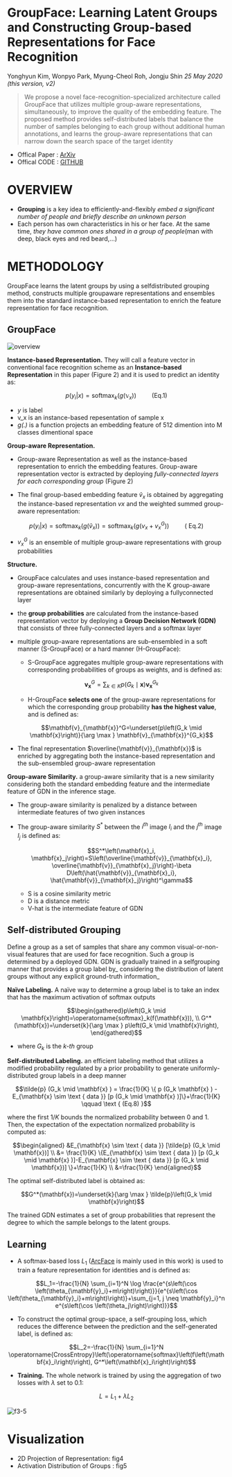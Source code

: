 # GroupFace: Learning Latent Groups and Constructing Group-based Representations for Face Recognition
Yonghyun Kim, Wonpyo Park, Myung-Cheol Roh, Jongju Shin _25 May 2020 (this version, v2)_

> We propose a novel face-recognition-specialized architecture called GroupFace that utilizes multiple group-aware representations, simultaneously, to improve the quality of the embedding feature. The proposed method provides self-distributed labels that balance the number of samples belonging to each group without additional human annotations, and learns the group-aware representations that can narrow down the search space of the target identity

* Offical Paper : [ArXiv](https://arxiv.org/abs/2005.10497)
* Offical CODE  : [GITHUB](https://github.com/SeungyounShin/GroupFace)

# OVERVIEW
- **Grouping** is a key idea to efficiently-and-flexibly _embed a significant number of people and briefly describe an unknown person_
-  Each person has own characteristics in his or her face. At the same time, _they have common ones shared in a group of people_(man with deep, black eyes and red beard,...)

# METHODOLOGY
GroupFace learns the latent groups by using a selfdistributed grouping method, constructs multiple groupaware representations and ensembles them into the standard instance-based representation to enrich the feature representation for face recognition.

## GroupFace

![overview](../../../asset/images/FR/GroupFace/f2.png)

**Instance-based Representation.**
They will call a feature vector in conventional face recognition scheme as an **Instance-based Representation** in this paper (Figure 2) and it is used to predict an identity as: 

$$p(y_i | x) = \text{softmax}_k (g (\mathbb{v}_x) ) \qquad \text{ (Eq.1)}$$

   - _y_ is label
   - v_x is an instance-based repesentation of sample x
   - _g(.)_ is a function projects an embedding feature of 512 dimention into M classes dimentional space

**Group-aware Representation.**
- Group-aware Representation as well as the instance-based representation to enrich the embedding features. Group-aware representation vector is extracted by deploying _fully-connected layers for each corresponding group_ (Figure 2)

- The final group-based embedding feature $\tilde{v}_x$ is obtained by aggregating the  instance-based representation _vx_ and the weighted summed group-aware representation:

$$p(y_i | x) = \text{softmax}_k (g (\tilde{v}_x) ) = \text{softmax}_k (g (v_x + v_x^G) ) \qquad \text{ ( Eq.2)}$$

  - $v_x^G$ is an ensemble of multiple group-aware representations with group probabilities


**Structure.**
- GroupFace calculates and uses instance-based representation and group-aware representations, concurrently with the K group-aware representations are obtained similarly by deploying a fullyconnected layer
- the **group probabilities** are calculated from the instance-based representation vector by deploying a **Group Decision Network (GDN)** that consists of three fully-connected layers and a softmax layer
-  multiple group-aware representations are sub-ensembled in a soft manner (S-GroupFace) or a hard manner (H-GroupFace):
  
   *  S-GroupFace aggregates multiple group-aware representations with corresponding probabilities of groups as weights, and is defined as:

    $$\mathbf{v}_{\mathbf{x}}^G=\sum_{k \in K} p\left(G_k \mid \mathbf{x}\right) \mathbf{v}_{\mathbf{x}}^{G_k}$$

   * H-GroupFace **selects one** of the group-aware representations for which the corresponding group probability **has the highest value**, and is defined as:

    $$\mathbf{v}_{\mathbf{x}}^G=\underset{p\left(G_k \mid \mathbf{x}\right)}{\arg \max } \mathbf{v}_{\mathbf{x}}^{G_k}$$

- The final representation $\overline{\mathbf{v}}_{\mathbf{x}}$ is enriched by aggregating both the instance-based representation and the sub-ensembled group-aware representation


**Group-aware Similarity.**
a group-aware similarity that is a new similarity considering both the standard embedding feature and the intermediate feature of GDN in the inference stage. 
  - The group-aware similarity is penalized by a distance between intermediate features of two given instances 
  - The group-aware similarity $S^*$ between the $i^{t h}$ image $I_i$ and the $j^{t h}$ image $I_j$ is defined as:

    $$S^*\left(\mathbf{x}_i, \mathbf{x}_j\right)=S\left(\overline{\mathbf{v}}_{\mathbf{x}_i}, \overline{\mathbf{v}}_{\mathbf{x}_j}\right)-\beta D\left(\hat{\mathbf{v}}_{\mathbf{x}_i}, \hat{\mathbf{v}}_{\mathbf{x}_j}\right)^\gamma$$

    - S is a cosine similarity metric
    - D is a distance metric
    - V-hat is the intermediate feature of GDN 

## Self-distributed Grouping
Define a group as a set of samples that share any common visual-or-non-visual features that are used for face recognition. Such a group is determined by a deployed GDN. GDN is gradually trained in a selfgrouping manner that provides a group label by_ considering the distribution of latent groups without any explicit ground-truth information_

**Naïve Labeling.** A naïve way to determine a group label is to take an index that has the maximum activation of softmax outputs

$$\begin{gathered}p\left(G_k \mid \mathbf{x}\right)=\operatorname{softmax}_k(f(\mathbf{x})), \\
G^*(\mathbf{x})=\underset{k}{\arg \max } p\left(G_k \mid \mathbf{x}\right),
\end{gathered}$$

- where $G_k$ is the _k-th_ group

**Self-distributed Labeling.** an efficient labeling method that utilizes a modified probability regulated by a prior probability to generate uniformly-distributed group labels in a deep manner

$$\tilde{p} (G_k \mid \mathbf{x} ) = \frac{1}{K} \{ p (G_k \mathbf{x} ) - E_{\mathbf{x} \sim \text { data }} [p (G_k \mid \mathbf{x} )]\}+\frac{1}{K} \qquad \text { (Eq.8) }$$

where the first $1 / K$ bounds the normalized probability between 0 and 1. Then, the expectation of the expectation normalized probability is computed as:

$$\begin{aligned}
&E_{\mathbf{x} \sim \text { data }} [\tilde{p} (G_k \mid \mathbf{x})] \\
&= \frac{1}{K} \{E_{\mathbf{x} \sim \text { data }} [p (G_k \mid \mathbf{x} )]-E_{\mathbf{x} \sim \text { data }} [p (G_k \mid \mathbf{x})] \}+\frac{1}{K} \\
&=\frac{1}{K}
\end{aligned}$$

The optimal self-distributed label is obtained as:

$$G^*(\mathbf{x})=\underset{k}{\arg \max } \tilde{p}\left(G_k \mid \mathbf{x}\right)$$

The trained GDN estimates a set of group probabilities that represent the degree to which the sample belongs to the latent groups.

## Learning
- A softmax-based loss $L_1$ ([ArcFace](../Lossfunctions/ArcFace.md) is mainly used in this work) is used to train a feature representation for identities and is defined as:

$$L_1=-\frac{1}{N} \sum_{i=1}^N \log \frac{e^{s\left(\cos \left(\theta_{\mathbf{y}_i}+m\right)\right)}}{e^{s\left(\cos \left(\theta_{\mathbf{y}_i}+m\right)\right)}+\sum_{j=1, j \neq \mathbf{y}_i}^n e^{s\left(\cos \left(\theta_j\right)\right)}}$$

- To construct the optimal group-space, a self-grouping loss, which reduces the difference between the prediction and the self-generated label, is defined as:

$$L_2=-\frac{1}{N} \sum_{i=1}^N \operatorname{CrossEntropy}\left(\operatorname{softmax}\left(f\left(\mathbf{x}_i\right)\right), G^*\left(\mathbf{x}_i\right)\right)$$

- **Training.** The whole network is trained by using the aggregation of two losses with $\lambda$ set to $0.1$:

$$L=L_1+\lambda L_2$$



<!--lass-->
![f3-5](../../../asset/images/FR/GroupFace/f3.png)

# Visualization
- 2D Projection of Representation: fig4
- Activation Distribution of Groups : fig5